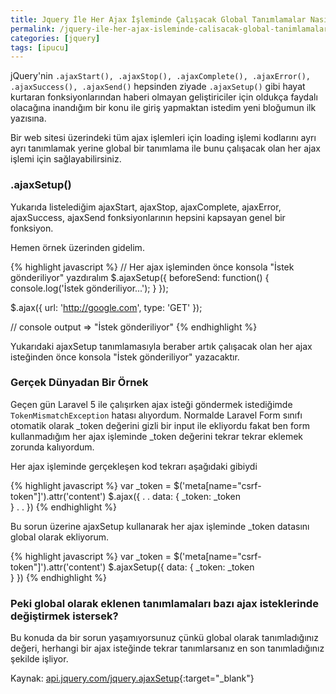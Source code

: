 ```yaml
---
title: Jquery İle Her Ajax İşleminde Çalışacak Global Tanımlamalar Nasıl Yapılır?
permalink: /jquery-ile-her-ajax-isleminde-calisacak-global-tanimlamalar-nasil-yapilir
categories: [jquery]
tags: [ipucu]
---
```


jQuery'nin ```.ajaxStart(), .ajaxStop(), .ajaxComplete(), .ajaxError(), .ajaxSuccess(), .ajaxSend()``` hepsinden ziyade ```.ajaxSetup()``` gibi hayat kurtaran fonksiyonlarından haberi olmayan geliştiriciler için oldukça faydalı olacağına inandığım bir konu ile giriş yapmaktan istedim yeni bloğumun ilk yazısına.

Bir web sitesi üzerindeki tüm ajax işlemleri için loading işlemi kodlarını ayrı ayrı tanımlamak yerine global bir tanımlama ile bunu çalışacak olan her ajax işlemi için sağlayabilirsiniz.

### .ajaxSetup()
Yukarıda listelediğim ajaxStart, ajaxStop, ajaxComplete, ajaxError, ajaxSuccess, ajaxSend fonksiyonlarının hepsini kapsayan genel bir fonksiyon.

Hemen örnek üzerinden gidelim.

{% highlight javascript %}
// Her ajax işleminden önce konsola "İstek gönderiliyor" yazdıralım
$.ajaxSetup({
  beforeSend: function() {
    console.log('İstek gönderiliyor...');
  }
});

$.ajax({
  url: 'http://google.com',
  type: 'GET'
});

// console output => "İstek gönderiliyor"
{% endhighlight %}

Yukarıdaki ajaxSetup tanımlamasıyla beraber artık çalışacak olan her ajax isteğinden önce konsola "İstek gönderiliyor" yazacaktır.

### Gerçek Dünyadan Bir Örnek

Geçen gün Laravel 5 ile çalışırken ajax isteği göndermek istediğimde ```TokenMismatchException``` hatası alıyordum. Normalde Laravel Form sınıfı otomatik olarak _token değerini gizli bir input ile ekliyordu fakat ben form kullanmadığım her ajax işleminde _token değerini tekrar tekrar eklemek zorunda kalıyordum. 

Her ajax işleminde gerçekleşen kod tekrarı aşağıdaki gibiydi

{% highlight javascript %}
var _token = $('meta[name="csrf-token"]').attr('content')
$.ajax({
  .
  .
  data: {
    _token: _token	
  }
  .
  .
})
{% endhighlight %}

Bu sorun üzerine ajaxSetup kullanarak her ajax işleminde _token datasını global olarak ekliyorum.

{% highlight javascript %}
var _token = $('meta[name="csrf-token"]').attr('content')
$.ajaxSetup({
  data: {
    _token: _token	
  }
})
{% endhighlight %}

### Peki global olarak eklenen tanımlamaları bazı ajax isteklerinde değiştirmek istersek?

Bu konuda da bir sorun yaşamıyorsunuz çünkü global olarak tanımladığınız değeri, herhangi bir ajax isteğinde tekrar tanımlarsanız en son tanımladığınız şekilde işliyor.

Kaynak: [api.jquery.com/jquery.ajaxSetup](https://api.jquery.com/jquery.ajaxsetup/){:target="_blank"}